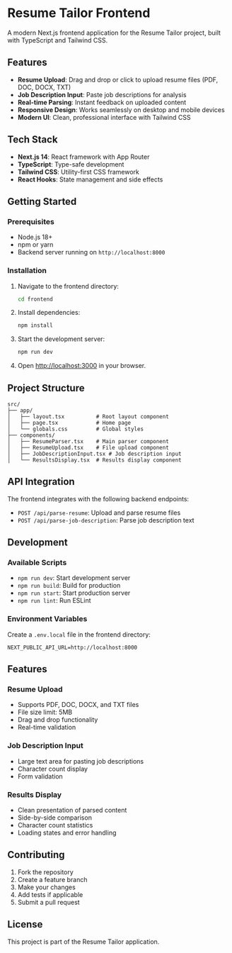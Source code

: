 # Resume Tailor Frontend

A modern Next.js frontend application for the Resume Tailor project, built with TypeScript and Tailwind CSS.

## Features

- **Resume Upload**: Drag and drop or click to upload resume files (PDF, DOC, DOCX, TXT)
- **Job Description Input**: Paste job descriptions for analysis
- **Real-time Parsing**: Instant feedback on uploaded content
- **Responsive Design**: Works seamlessly on desktop and mobile devices
- **Modern UI**: Clean, professional interface with Tailwind CSS

## Tech Stack

- **Next.js 14**: React framework with App Router
- **TypeScript**: Type-safe development
- **Tailwind CSS**: Utility-first CSS framework
- **React Hooks**: State management and side effects

## Getting Started

### Prerequisites

- Node.js 18+ 
- npm or yarn
- Backend server running on `http://localhost:8000`

### Installation

1. Navigate to the frontend directory:
   ```bash
   cd frontend
   ```

2. Install dependencies:
   ```bash
   npm install
   ```

3. Start the development server:
   ```bash
   npm run dev
   ```

4. Open [http://localhost:3000](http://localhost:3000) in your browser.

## Project Structure

```
src/
├── app/
│   ├── layout.tsx          # Root layout component
│   ├── page.tsx            # Home page
│   └── globals.css         # Global styles
├── components/
│   ├── ResumeParser.tsx    # Main parser component
│   ├── ResumeUpload.tsx    # File upload component
│   ├── JobDescriptionInput.tsx # Job description input
│   └── ResultsDisplay.tsx  # Results display component
```

## API Integration

The frontend integrates with the following backend endpoints:

- `POST /api/parse-resume`: Upload and parse resume files
- `POST /api/parse-job-description`: Parse job description text

## Development

### Available Scripts

- `npm run dev`: Start development server
- `npm run build`: Build for production
- `npm run start`: Start production server
- `npm run lint`: Run ESLint

### Environment Variables

Create a `.env.local` file in the frontend directory:

```env
NEXT_PUBLIC_API_URL=http://localhost:8000
```

## Features

### Resume Upload
- Supports PDF, DOC, DOCX, and TXT files
- File size limit: 5MB
- Drag and drop functionality
- Real-time validation

### Job Description Input
- Large text area for pasting job descriptions
- Character count display
- Form validation

### Results Display
- Clean presentation of parsed content
- Side-by-side comparison
- Character count statistics
- Loading states and error handling

## Contributing

1. Fork the repository
2. Create a feature branch
3. Make your changes
4. Add tests if applicable
5. Submit a pull request

## License

This project is part of the Resume Tailor application.
